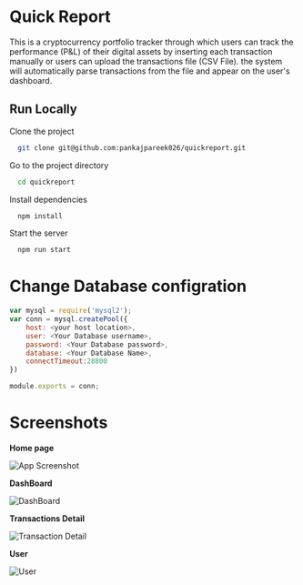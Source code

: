 
# Quick Report

This is a cryptocurrency portfolio tracker through which users can track the performance (P&L) of their digital assets by inserting each transaction manually or users can upload the transactions file (CSV File). the system will automatically parse transactions from the file and appear on the user's dashboard.


## Run Locally

Clone the project

```bash
  git clone git@github.com:pankajpareek026/quickreport.git
```

Go to the project directory

```bash
  cd quickreport
```

Install dependencies

```bash
  npm install
```

Start the server

```bash
  npm run start
```

# Change Database configration 

```javascript
var mysql = require('mysql2');
var conn = mysql.createPool({
    host: <your host location>,
    user: <Your Database username>,
    password: <Your Database password>,
    database: <Your Database Name>,
    connectTimeout:28800
})

module.exports = conn;  
```


# Screenshots
**Home page**

![App Screenshot](https://i.ibb.co/B3fVnR8/Home.png)


**DashBoard**

![DashBoard](https://i.ibb.co/8X3MJdr/dashboard.png)

**Transactions Detail**

![Transaction Detail](https://i.ibb.co/5BMf37Z/transaction.png)

**User**

![User](https://i.ibb.co/GkYT2ts/user.png)


